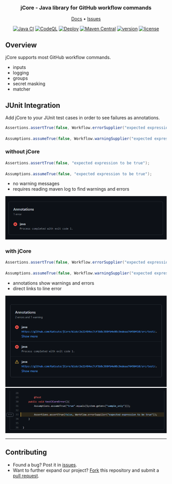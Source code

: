 <div align="center">
    <h3 align="center">jCore - Java library for GitHub workflow commands</h3>
    <p align="center">
        <a href="https://jCore.katsute.dev/">Docs</a>
        •
        <a href="https://github.com/Katsute/jCore/issues">Issues</a>
    </p>
</div>

<div align="center">
    <a href="https://github.com/Katsute/jCore/actions/workflows/java_ci.yml"><img alt="Java CI" src="https://github.com/Katsute/jCore/workflows/Java%20CI/badge.svg"></a>
    <a href="https://github.com/Katsute/jCore/actions/workflows/codeql.yml"><img alt="CodeQL" src="https://github.com/Katsute/jCore/actions/workflows/codeql.yml/badge.svg"></a>
    <a href="https://github.com/Katsute/jCore/actions/workflows/release.yml"><img alt="Deploy" src="https://github.com/Katsute/jCore/workflows/Deploy/badge.svg"></a>
    <a href="https://mvnrepository.com/artifact/com.kttdevelopment/jCore"><img alt="Maven Central" src="https://img.shields.io/maven-central/v/com.kttdevelopment/jCore"></a>
    <a href="https://github.com/Katsute/jCore/releases"><img alt="version" src="https://img.shields.io/github/v/release/Katsute/jCore"></a>
    <a href="https://github.com/Katsute/jCore/blob/main/LICENSE"><img alt="license" src="https://img.shields.io/github/license/Katsute/jCore"></a>
</div>

## Overview

jCore supports most GitHub workflow commands.
 - inputs
 - logging
 - groups
 - secret masking
 - matcher

## JUnit Integration

Add jCore to your JUnit test cases in order to see failures as annotations.

```java
Assertions.assertTrue(false, Workflow.errorSupplier("expected expression to be true"));

Assumptions.assumeTrue(false, Workflow.warningSupplier("expected expression to be true"));
```

### without jCore

```java
Assertions.assertTrue(false, "expected expression to be true");

Assumptions.assumeTrue(false, "expected expression to be true");
```

 - no warning messages
 - requires reading maven log to find warnings and errors

<div align="center">
    <a href="https://github.com/Katsute/jCore/blob/main/before.png">
        <img src="https://raw.githubusercontent.com/Katsute/jCore/main/before.png">
    </a>
</div>

### with jCore

```java
Assertions.assertTrue(false, Workflow.errorSupplier("expected expression to be true"));

Assumptions.assumeTrue(false, Workflow.warningSupplier("expected expression to be true"));
```

 - annotations show warnings and errors
 - direct links to line error

<div align="center">
    <a href="https://github.com/Katsute/jCore/blob/main/after.png">
        <img src="https://raw.githubusercontent.com/Katsute/jCore/main/after.png">
    </a>
    <a href="https://github.com/Katsute/jCore/blob/main/after.link.png">
        <img src="https://raw.githubusercontent.com/Katsute/jCore/main/after.link.png">
    </a>
</div>

<hr>

## Contributing

- Found a bug? Post it in [issues](https://github.com/Katsute/jCore/issues).
- Want to further expand our project? [Fork](https://github.com/Katsute/jCore/fork) this repository and submit a [pull request](https://github.com/Katsute/jCore/pulls).
